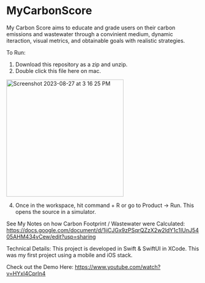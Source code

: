 # MyCarbonScore

My Carbon Score aims to educate and grade users on their carbon emissions and wastewater through a convinient medium, dynamic iteraction, visual metrics, and obtainable goals with realistic strategies. 

To Run:
1. Download this repository as a zip and unzip.
2. Double click this file here on mac.
  <img width="306" alt="Screenshot 2023-08-27 at 3 16 25 PM" src="https://github.com/m9m/MyCarbonScore/assets/95250150/cc14ca1b-c6f2-47b3-9788-bd601e5ccfd2">
  
4. Once in the workspace, hit command + R or go to Product -> Run. This opens the source in a simulator.

See My Notes on how Carbon Footprint / Wastewater were Calculated: https://docs.google.com/document/d/1ijCJGx9zPSqrQZzX2w2ldY1c1IUnJ5405AHM434vCew/edit?usp=sharing

Technical Details: This project is developed in Swift & SwiftUI in XCode. This was my first project using a mobile and iOS stack.

Check out the Demo Here: https://www.youtube.com/watch?v=HYxI4CprIn4
